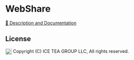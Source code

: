 WebShare
====

[📙 Description and Documentation](https://docs.wisej.com/extensions/extensions/webshare)

License
-------
<img src="http://iceteagroup.com/wp-content/uploads/2017/01/Square-64x64-trasp.png" height="20" align="top"> Copyright (C) ICE TEA GROUP LLC, All rights reserved.
